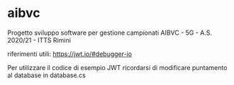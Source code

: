 # aibvc
Progetto sviluppo software per gestione campionati AIBVC - 5G - A.S. 2020/21 - ITTS Rimini

riferimenti utili:
https://jwt.io/#debugger-io

Per utilizzare il codice di esempio JWT ricordarsi di modificare puntamento al database in database.cs
